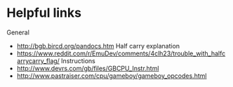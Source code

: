 # Helpful links
General
- http://bgb.bircd.org/pandocs.htm
Half carry explanation
- https://www.reddit.com/r/EmuDev/comments/4clh23/trouble_with_halfcarrycarry_flag/
Instructions
- http://www.devrs.com/gb/files/GBCPU_Instr.html
- http://www.pastraiser.com/cpu/gameboy/gameboy_opcodes.html

